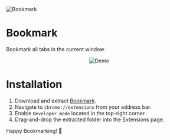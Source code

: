 <div>
  <img src="https://raw.githubusercontent.com/peterthehan/bookmark/master/assets/bookmark_128.png" title="Bookmark" />
</div>

# Bookmark

Bookmark all tabs in the current window.

<div align="center">
  <p>
    <img src="https://raw.githubusercontent.com/peterthehan/bookmark/master/assets/demo.gif" title="Demo" />
  </p>
</div>

# Installation

1. Download and extract [Bookmark](https://github.com/peterthehan/bookmark/archive/master.zip).
2. Navigate to `chrome://extensions` from your address bar.
3. Enable `Developer mode` located in the top-right corner.
4. Drag-and-drop the extracted folder into the Extensions page.

Happy Bookmarking! 🎉
